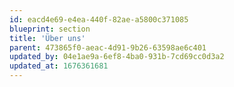```yaml
---
id: eacd4e69-e4ea-440f-82ae-a5800c371085
blueprint: section
title: 'Über uns'
parent: 473865f0-aeac-4d91-9b26-63598ae6c401
updated_by: 04e1ae9a-6ef8-4ba0-931b-7cd69cc0d3a2
updated_at: 1676361681
---
```

